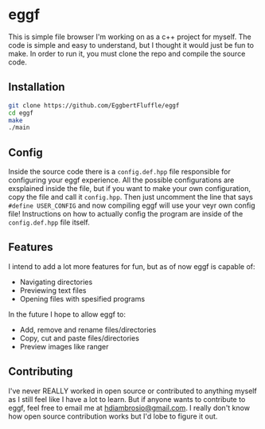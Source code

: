 # eggf
This is simple file browser I'm working on as a c++ project for myself. The code is simple and easy to understand, but I thought it would just be fun to make. In order to run it, you must clone the repo and compile the source code.

## Installation
```bash
git clone https://github.com/EggbertFluffle/eggf
cd eggf
make
./main
```

## Config
Inside the source code there is a `config.def.hpp` file responsible for configuring your eggf experience. All the possible configurations are exsplained inside the file, but if you want to make your own configuration, copy the file and call it `config.hpp`. Then just uncomment the line that says `#define USER_CONFIG` and now compiling eggf will use your veyr own config file! Instructions on how to actually config the program are inside of the `config.def.hpp` file itself.

## Features

I intend to add a lot more features for fun, but as of now eggf is capable of:
* Navigating directories
* Previewing text files
* Opening files with spesified programs

In the future I hope to allow eggf to:
* Add, remove and rename files/directories
* Copy, cut and paste files/directories
* Preview images like ranger

## Contributing

I've never REALLY worked in open source or contributed to anything myself as I still feel like I have a lot to learn. But if anyone wants to contribute to eggf, feel free to email me at hdiambrosio@gmail.com. I really don't know how open source contribution works but I'd lobe to figure it out.
